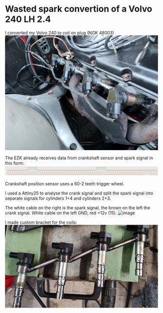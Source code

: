# Wasted spark convertion of a Volvo 240 LH 2.4

I converted my Volvo 240 to coil on plug (NGK 48003)
![image](images/engine-bay.jpg)

The EZK already receives data from crankshaft sensor and spark signal in this form:
![image](images/logic-analyzer.png)

Crankshaft position sensor uses a 60-2 teeth trigger wheel.

I used a Attiny25 to analyse the crank signal and split the spark signal into separate signals for cylinders 1+4 and cylinders 2+3.

The white cable on the right is the spark signal, the brown on the left the crank signal. White cable on the left GND, red +12v (15).
![image](images/ezk.jpg)

I made custom bracket for the coils:
![image](images/spark-coil-bracket.jpg)
